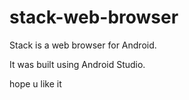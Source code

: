 # stack-web-browser

Stack is a web browser for Android.

It was built using Android Studio.

hope u like it